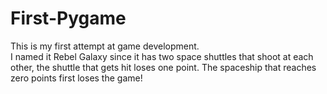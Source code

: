 # First-Pygame

This is my first attempt at game development. <br>
I named it Rebel Galaxy since it has two space shuttles that shoot at each other, the shuttle that gets hit loses one point. The spaceship that reaches zero points first loses the game!
